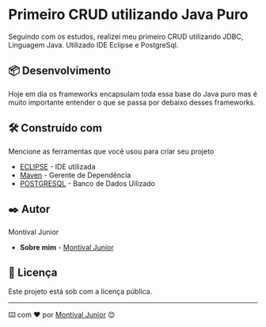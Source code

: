 # Primeiro CRUD utilizando Java Puro

Seguindo com os estudos, realizei meu primeiro CRUD utilizando JDBC, Linguagem Java. Utilizado IDE Eclipse e PostgreSql.


## 📦 Desenvolvimento

Hoje em dia os frameworks encapsulam toda essa base do Java puro mas é muito importante entender o que se passa por debaixo desses frameworks.

## 🛠️ Construído com

Mencione as ferramentas que você usou para criar seu projeto

* [ECLIPSE](http://www.https://www.eclipse.org/) - IDE utilizada
* [Maven](https://www.maven.apache.org/) - Gerente de Dependência
* [POSTGRESQL](https://www.postgresql.org/) - Banco de Dados Uilizado

## ✒️ Autor

Montival Junior

* **Sobre mim** -  [Montival Junior](https://monthalcantara.github.io/)


## 📄 Licença

Este projeto está sob com a licença pública.



---
⌨️ com ❤️ por [Montival Junior](/https://github.com/MonthAlcantara) 😊
